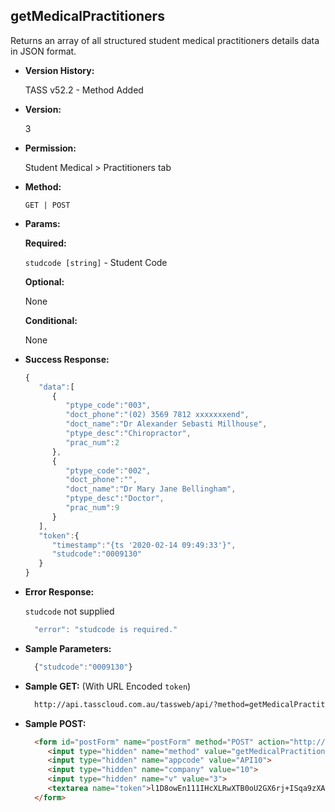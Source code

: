 **getMedicalPractitioners**
----
  Returns an array of all structured student medical practitioners details data in JSON format.
  
* **Version History:**

  TASS v52.2 - Method Added

* **Version:**

  3

* **Permission:**

  Student Medical > Practitioners tab

* **Method:**

  `GET | POST`
  
*  **Params:**

   **Required:**
 
   `studcode [string]` - Student Code

   **Optional:**

   None

   **Conditional:**

   None

* **Success Response:**

    ```javascript
    { 
       "data":[ 
          { 
             "ptype_code":"003",
             "doct_phone":"(02) 3569 7812 xxxxxxxend",
             "doct_name":"Dr Alexander Sebasti Millhouse",
             "ptype_desc":"Chiropractor",
             "prac_num":2
          },
          { 
             "ptype_code":"002",
             "doct_phone":"",
             "doct_name":"Dr Mary Jane Bellingham",
             "ptype_desc":"Doctor",
             "prac_num":9
          }
       ],
       "token":{ 
          "timestamp":"{ts '2020-02-14 09:49:33'}",
          "studcode":"0009130"
       }
    }
    ```
 
* **Error Response:**

    `studcode` not supplied
    ```javascript
      "error": "studcode is required."
    ```

* **Sample Parameters:**

  ```javascript
    {"studcode":"0009130"}
  ```

* **Sample GET:** (With URL Encoded `token`)

  ```HTML
    http://api.tasscloud.com.au/tassweb/api/?method=getMedicalPractitioners&appcode=API10&company=10&v=3&token=l1D8owEn111IHcXLRwXTB0oU2GX6rj%2BISqa9zXA8We3J3mwgjW5pdUvFK3%2FIZ4mJ4bMyfKTmEoup%2B3tTE9GeLQ%3D%3D
  ```
  
* **Sample POST:**

  ```HTML
    <form id="postForm" name="postForm" method="POST" action="http://api.tasscloud.com.au/tassweb/api/">
       <input type="hidden" name="method" value="getMedicalPractitioners">
       <input type="hidden" name="appcode" value="API10">
       <input type="hidden" name="company" value="10">
       <input type="hidden" name="v" value="3">
       <textarea name="token">l1D8owEn111IHcXLRwXTB0oU2GX6rj+ISqa9zXA8We3J3mwgjW5pdUvFK3/IZ4mJ4bMyfKTmEoup+3tTE9GeLQ==</textarea>
    </form>
  ```